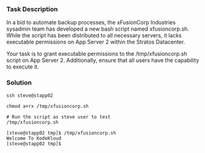 ### Task Description
In a bid to automate backup processes, the xFusionCorp Industries sysadmin team has developed a new bash script named xfusioncorp.sh. While the script has been distributed to all necessary servers, it lacks executable permissions on App Server 2 within the Stratos Datacenter.



Your task is to grant executable permissions to the /tmp/xfusioncorp.sh script on App Server 2. Additionally, ensure that all users have the capability to execute it.


### Solution

```
ssh steve@stapp02

chmod a+rx /tmp/xfusioncorp.sh

# Run the script as steve user to test
/tmp/xfusioncorp.sh

[steve@stapp02 tmp]$ /tmp/xfusioncorp.sh
Welcome To KodeKloud
[steve@stapp02 tmp]$ 


```